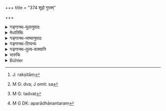 +++
title = "374 शूद्रो गुप्तम्"

+++

<details><summary>गङ्गानथ-मूलानुवादः</summary>

A śūdra having intercourse with a twice-born woman, protected or unprotected, shall be deprived of his limb and his whole property, in the case of the unprotected woman, and of everything in that of the protected.—(374).
</details>

<details><summary>मेधातिथिः</summary>

[^२८०]:
     M G DK (1: 1862): -sarvasvair

**शूद्र** आ चाण्डालात्, **गुप्तं वर्णं द्वैजातं** द्विजातीनां स्त्रिय **आवसन्** मैथुनेन गच्छन् रक्षिता[^२८१] भर्त्रादिभिः स[^२८२] नियमेन दण्ड्यः । को दण्ड इति चेत्, **अगुप्तां** चेद् गच्छत्य् **अङ्गसर्वस्वी** **हीयते** । अङ्गं च सर्वस्वं तद्वान्[^२८३] । केन **हीयते** । प्रकृतत्वात् ताभ्याम् एव, अन्यस्यानिर्देशात्, विशेषस्यानुपादानात् । अपराध्य्[^२८४] एवाङ्गम् । **गुप्तं** चेद् गच्छति **सर्वेण हीयते** । नैकेनाङ्गेन यावच् छरीरेणापि । हान्युद्देशेनाङ्गच्छेदनसर्वस्वहरणमरणान्य् उपदिष्टानि भवन्ति । हानिर् अस्य कर्तव्येत्य् अर्थः । तथा च गौतमः- "आर्यस्त्र्यबिगमने लिङ्गोद्धारः सर्वस्वहरणं च । गुप्तां चेत्" (ग्ध् १२.२–३) ॥ ८.३७४ ॥


[^२८४]:
     M G DK: aparādhānantaram


[^२८३]:
     M G: tadvat


[^२८२]:
     M G: dva; J omit: sa


[^२८१]:
     J: rakṣitāṃ
</details>

<details><summary>गङ्गानथ-भाष्यानुवादः</summary>

‘*Śūdra*’—*i.e*., down to the *Caṇḍāla*;—‘*having intercourse*’—sexual—‘*with a twice-born woman*’;—‘*protected or unprotected*’—by her husband,—shall be punished according to law.

What shall be the punishment?

If he has intercourse with an unprotected woman, he shall be deprived of his ‘*limb*,’ and also of ‘*his whole property*.’

As to the question regarding what he is to be deprived of, the answer is provided by the epithet ‘*aṅgasarvasvi*,’ which mentions the ‘*limb*’ and the ‘*whole properly*’; especially as nothing else is mentioned, and no other thing is specified.

The limb of which he is to be deprived is that with which he has offended.

If he has intercourse with a ‘*protected*’ woman, ‘*he is to be deprived of everything*,’— not of only one limb, but of the whole body.

The present verse lays down the amputation of the limb, the confiscation of his entire property, and the inflicting of death, as forms of punishment,—the sense being that punishment should be inflicted on the man. Says Gautama (12.2):—In the case of intercourse with women, there should be amputation of the generative organ and also the confiscation of his entire property,—if she happens to be protected’—(374)
</details>

<details><summary>गङ्गानथ-टिप्पन्यः</summary>

This verse is quoted in *Parāśaramādhava* (Vyavahāra p. 378), to the
effect that when a Śūdra has intercourse with an *unguarded* woman of a
higher caste, his organ is to be cut off and all his property
confiscated, and if he has recourse to a *guarded* woman of the higher
caste, he shall suffer death and his entire property shall be
confiscated.

It is quoted in *Vivādaratnākara* (p. 395), which adds the following
notes:—‘*Dvaijātam varṇam*’, a woman of the twice-born
caste,—‘*āvasan*’, having recourse to,—‘*aguptaikāṅgasarvasvī*’ (which
is its reading for ‘*aguptamaṅgasarvasvī*’), if the woman is one who is
*not guarded*, the man shall be deprived of one limb and also of his
entire property; and of his entire property as also of his entire body
(if the woman is one who is *guarded*).

It is quoted in *Mitākṣarā* (2.280), which has the same explanation as
the one in para 1 above;—in *Vyavahāramayūkha* (p. 100), which also has
the same explanation—and in *Vīramitrodaya* (Vyavahāra, 156a).
</details>

<details><summary>गङ्गानथ-तुल्य-वाक्यानि</summary>

**(verses 8.374-378)**

[(See the texts under
372.)]

*Gautama* (12.2).—‘If a Śūdra has intercourse with an *Ārya* woman, his
organ shall he cut off, and all his property shall be confiscated.’

*Baudhāyana* (2.3.52).—‘Let him burn in straw-fire a Śūdra who has
intercourse with an *Ārya* woman.’

*Āpastamba* (2.27.9).—‘A Śūdra committing adultery with a woman of any
of the three higher castes shall suffer capital punishment.’

Do. (2-26.20).—‘If a man has actually committed adultery, his organ
shall be cut off, together with the testicles.’

*Vaśiṣṭha* (21.1-5).—[(See under
372.)]

*Yājñavalkya* (2.286, 294).—‘If one has intercourse with a woman of the
same caste as himself, he shall be punished with the highest fine; if
with a woman of a lower caste, with the middle fine; if with a woman of
a higher caste, he shall be put to death and the woman’s ears and nose
shall be cut off. If a Caṇḍāla has intercourse with an Ārya woman, he
shall be put to death.’

*Viṣṇu* (5.40-43).—‘An adulterer shall be made to pay the highest
amercement, if he has had connection with a woman of his own caste;—for
adultery with a woman of a lower caste, the middle amercement. He who
has had connection with a woman of one of the lowest castes shall be put
to death;—as also for having connection with a woman of the highest
caste.’

*Nārada* (12.78).—‘Intercourse is permitted with a wanton woman who
belongs to another than a Brāhmaṇa-caste, or a prostitute, or a female
slave, or a female not restrained by her master; if these women belong
to a lower caste than oneself; but with a woman of a superior caste
intercourse is forbidden.’

*Bṛhaspati* (23.12).—‘The highest fine shall he inflicted for connection
with a woman of equal caste; half of that, for connection with a woman
of inferior caste; but a man who has connection with a woman of superior
caste shall be put to death.’

*Yama* (Vivādaratnākara, p. 395).—‘If a Śūdra has connection with a
Brāhmaṇa woman, the King shall put him to death on a heated iron-bed,
burning the sinful man there with wood, leaves and grass.’
</details>

<details><summary>भारुचिः</summary>

**एकाङ्गं** च प्रधानम् अत्र यद् अपराधसाधनं तत् प्रगृह्यते । तेनास्य हानिः कर्तव्या । गुप्ते तूभयेन हीयते । सत्य् अपि चाविशेषवचने वर्णानाम् औत्तमाधर्यवद् दण्डो ऽपि तथा स्यात्, यथान्यत्र । विषमसमीकरणं तु दण्डसामान्याद् अन्याय्यं स्यात् ॥ ३.३७३ ॥
</details>

<details><summary>Bühler</summary>

374	A Sudra who has intercourse with a woman of a twice-born caste (varna), guarded or unguarded, (shall be punished in the following manner): if she was unguarded, he loses the part (offending) and all his property; if she was guarded, everything (even his life).
</details>
